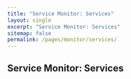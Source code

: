 ```yaml
---
title: "Service Monitor: Services"
layout: single
excerpt: "Service Monitor: Services"
sitemap: false
permalink: /pages/monitor/services/
---
```

## Service Monitor: Services ##



